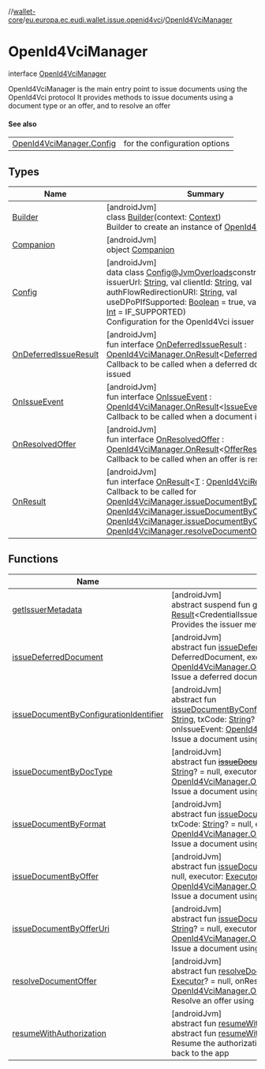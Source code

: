 //[wallet-core](../../../index.md)/[eu.europa.ec.eudi.wallet.issue.openid4vci](../index.md)/[OpenId4VciManager](index.md)

# OpenId4VciManager

interface [OpenId4VciManager](index.md)

OpenId4VciManager is the main entry point to issue documents using the OpenId4Vci protocol It provides methods to issue documents using a document type or an offer, and to resolve an offer

#### See also

| | |
|---|---|
| [OpenId4VciManager.Config](-config/index.md) | for the configuration options |

## Types

| Name | Summary |
|---|---|
| [Builder](-builder/index.md) | [androidJvm]<br>class [Builder](-builder/index.md)(context: [Context](https://developer.android.com/reference/kotlin/android/content/Context.html))<br>Builder to create an instance of [OpenId4VciManager](index.md) |
| [Companion](-companion/index.md) | [androidJvm]<br>object [Companion](-companion/index.md) |
| [Config](-config/index.md) | [androidJvm]<br>data class [Config](-config/index.md)@[JvmOverloads](https://kotlinlang.org/api/latest/jvm/stdlib/kotlin.jvm/-jvm-overloads/index.html)constructor(val issuerUrl: [String](https://kotlinlang.org/api/latest/jvm/stdlib/kotlin/-string/index.html), val clientId: [String](https://kotlinlang.org/api/latest/jvm/stdlib/kotlin/-string/index.html), val authFlowRedirectionURI: [String](https://kotlinlang.org/api/latest/jvm/stdlib/kotlin/-string/index.html), val useDPoPIfSupported: [Boolean](https://kotlinlang.org/api/latest/jvm/stdlib/kotlin/-boolean/index.html) = true, val parUsage: [Int](https://kotlinlang.org/api/latest/jvm/stdlib/kotlin/-int/index.html) = IF_SUPPORTED)<br>Configuration for the OpenId4Vci issuer |
| [OnDeferredIssueResult](-on-deferred-issue-result/index.md) | [androidJvm]<br>fun interface [OnDeferredIssueResult](-on-deferred-issue-result/index.md) : [OpenId4VciManager.OnResult](-on-result/index.md)&lt;[DeferredIssueResult](../-deferred-issue-result/index.md)&gt; <br>Callback to be called when a deferred document is issued |
| [OnIssueEvent](-on-issue-event/index.md) | [androidJvm]<br>fun interface [OnIssueEvent](-on-issue-event/index.md) : [OpenId4VciManager.OnResult](-on-result/index.md)&lt;[IssueEvent](../-issue-event/index.md)&gt; <br>Callback to be called when a document is issued |
| [OnResolvedOffer](-on-resolved-offer/index.md) | [androidJvm]<br>fun interface [OnResolvedOffer](-on-resolved-offer/index.md) : [OpenId4VciManager.OnResult](-on-result/index.md)&lt;[OfferResult](../-offer-result/index.md)&gt; <br>Callback to be called when an offer is resolved |
| [OnResult](-on-result/index.md) | [androidJvm]<br>fun interface [OnResult](-on-result/index.md)&lt;[T](-on-result/index.md) : [OpenId4VciResult](../-open-id4-vci-result/index.md)&gt;<br>Callback to be called for [OpenId4VciManager.issueDocumentByDocType](issue-document-by-doc-type.md), [OpenId4VciManager.issueDocumentByOffer](issue-document-by-offer.md), [OpenId4VciManager.issueDocumentByOfferUri](issue-document-by-offer-uri.md) and [OpenId4VciManager.resolveDocumentOffer](resolve-document-offer.md) methods |

## Functions

| Name | Summary |
|---|---|
| [getIssuerMetadata](get-issuer-metadata.md) | [androidJvm]<br>abstract suspend fun [getIssuerMetadata](get-issuer-metadata.md)(): [Result](https://kotlinlang.org/api/latest/jvm/stdlib/kotlin/-result/index.html)&lt;CredentialIssuerMetadata&gt;<br>Provides the issuer metadata |
| [issueDeferredDocument](issue-deferred-document.md) | [androidJvm]<br>abstract fun [issueDeferredDocument](issue-deferred-document.md)(deferredDocument: DeferredDocument, executor: [Executor](https://developer.android.com/reference/kotlin/java/util/concurrent/Executor.html)? = null, onIssueResult: [OpenId4VciManager.OnDeferredIssueResult](-on-deferred-issue-result/index.md))<br>Issue a deferred document |
| [issueDocumentByConfigurationIdentifier](issue-document-by-configuration-identifier.md) | [androidJvm]<br>abstract fun [issueDocumentByConfigurationIdentifier](issue-document-by-configuration-identifier.md)(credentialConfigurationId: [String](https://kotlinlang.org/api/latest/jvm/stdlib/kotlin/-string/index.html), txCode: [String](https://kotlinlang.org/api/latest/jvm/stdlib/kotlin/-string/index.html)? = null, executor: [Executor](https://developer.android.com/reference/kotlin/java/util/concurrent/Executor.html)? = null, onIssueEvent: [OpenId4VciManager.OnIssueEvent](-on-issue-event/index.md))<br>Issue a document using a configuration identifier. |
| [issueDocumentByDocType](issue-document-by-doc-type.md) | [androidJvm]<br>abstract fun [~~issueDocumentByDocType~~](issue-document-by-doc-type.md)(docType: [String](https://kotlinlang.org/api/latest/jvm/stdlib/kotlin/-string/index.html), txCode: [String](https://kotlinlang.org/api/latest/jvm/stdlib/kotlin/-string/index.html)? = null, executor: [Executor](https://developer.android.com/reference/kotlin/java/util/concurrent/Executor.html)? = null, onIssueEvent: [OpenId4VciManager.OnIssueEvent](-on-issue-event/index.md))<br>Issue a document using a document type |
| [issueDocumentByFormat](issue-document-by-format.md) | [androidJvm]<br>abstract fun [issueDocumentByFormat](issue-document-by-format.md)(format: DocumentFormat, txCode: [String](https://kotlinlang.org/api/latest/jvm/stdlib/kotlin/-string/index.html)? = null, executor: [Executor](https://developer.android.com/reference/kotlin/java/util/concurrent/Executor.html)? = null, onIssueEvent: [OpenId4VciManager.OnIssueEvent](-on-issue-event/index.md))<br>Issue a document using a document format |
| [issueDocumentByOffer](issue-document-by-offer.md) | [androidJvm]<br>abstract fun [issueDocumentByOffer](issue-document-by-offer.md)(offer: [Offer](../-offer/index.md), txCode: [String](https://kotlinlang.org/api/latest/jvm/stdlib/kotlin/-string/index.html)? = null, executor: [Executor](https://developer.android.com/reference/kotlin/java/util/concurrent/Executor.html)? = null, onIssueEvent: [OpenId4VciManager.OnIssueEvent](-on-issue-event/index.md))<br>Issue a document using an offer |
| [issueDocumentByOfferUri](issue-document-by-offer-uri.md) | [androidJvm]<br>abstract fun [issueDocumentByOfferUri](issue-document-by-offer-uri.md)(offerUri: [String](https://kotlinlang.org/api/latest/jvm/stdlib/kotlin/-string/index.html), txCode: [String](https://kotlinlang.org/api/latest/jvm/stdlib/kotlin/-string/index.html)? = null, executor: [Executor](https://developer.android.com/reference/kotlin/java/util/concurrent/Executor.html)? = null, onIssueEvent: [OpenId4VciManager.OnIssueEvent](-on-issue-event/index.md))<br>Issue a document using an offer URI |
| [resolveDocumentOffer](resolve-document-offer.md) | [androidJvm]<br>abstract fun [resolveDocumentOffer](resolve-document-offer.md)(offerUri: [String](https://kotlinlang.org/api/latest/jvm/stdlib/kotlin/-string/index.html), executor: [Executor](https://developer.android.com/reference/kotlin/java/util/concurrent/Executor.html)? = null, onResolvedOffer: [OpenId4VciManager.OnResolvedOffer](-on-resolved-offer/index.md))<br>Resolve an offer using OpenId4Vci protocol |
| [resumeWithAuthorization](resume-with-authorization.md) | [androidJvm]<br>abstract fun [resumeWithAuthorization](resume-with-authorization.md)(uri: [Uri](https://developer.android.com/reference/kotlin/android/net/Uri.html))<br>abstract fun [resumeWithAuthorization](resume-with-authorization.md)(uri: [String](https://kotlinlang.org/api/latest/jvm/stdlib/kotlin/-string/index.html))<br>Resume the authorization flow after the user has been redirected back to the app |
